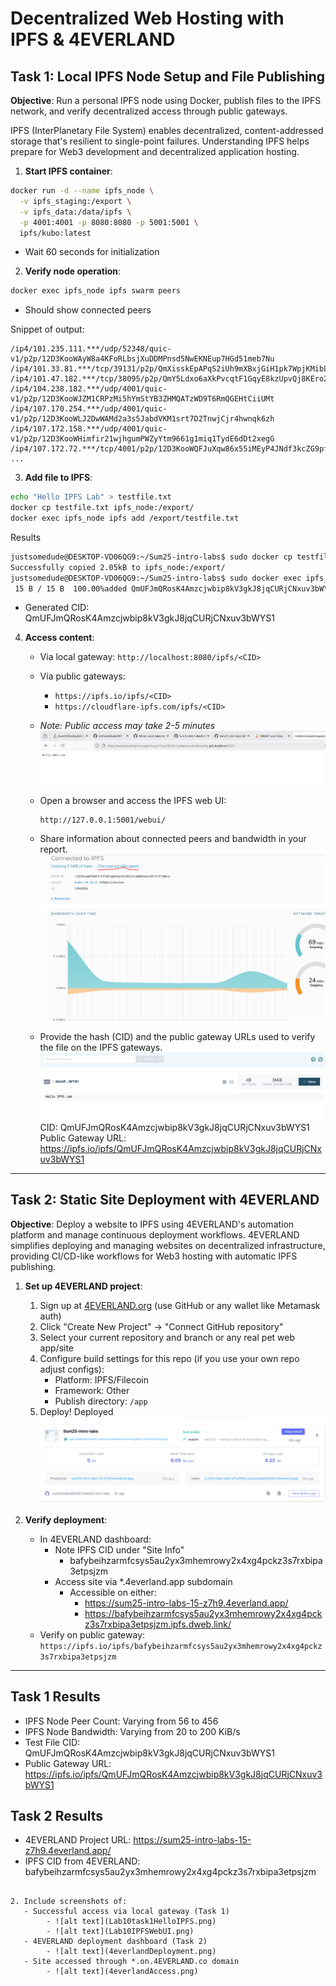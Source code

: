 # Decentralized Web Hosting with IPFS & 4EVERLAND
## Task 1: Local IPFS Node Setup and File Publishing

**Objective**: Run a personal IPFS node using Docker, publish files to the IPFS network, and verify decentralized access through public gateways.

IPFS (InterPlanetary File System) enables decentralized, content-addressed storage that's resilient to single-point failures. Understanding IPFS helps prepare for Web3 development and decentralized application hosting.

1. **Start IPFS container**:

```bash
docker run -d --name ipfs_node \
  -v ipfs_staging:/export \
  -v ipfs_data:/data/ipfs \
  -p 4001:4001 -p 8080:8080 -p 5001:5001 \
  ipfs/kubo:latest
```

   - Wait 60 seconds for initialization

2. **Verify node operation**:

```bash
docker exec ipfs_node ipfs swarm peers
```

   - Should show connected peers

Snippet of output:
```
/ip4/101.235.111.***/udp/52348/quic-v1/p2p/12D3KooWAyW8a4KFoRLbsjXuDDMPnsd5NwEKNEup7HGd51meb7Nu
/ip4/101.33.81.***/tcp/39131/p2p/QmXisskEpAPqS2iUh9mXBxjGiH1pk7WpjKMibLMQWvpmCN
/ip4/101.47.182.***/tcp/38095/p2p/QmY5Ldxo6aXkPvcqtF1GqyE8kzUpvQj8KEro27TDwAKVgq
/ip4/104.238.182.***/udp/4001/quic-v1/p2p/12D3KooWJZM1CRPzMi5hYmStYB3ZHMQATzWD9T6RmQGEHtCiiUMt
/ip4/107.170.254.***/udp/4001/quic-v1/p2p/12D3KooWLJ2DwWAMd2a3s5JabdVKM1srt7D2TnwjCjr4hwnqk6zh
/ip4/107.172.158.***/udp/4001/quic-v1/p2p/12D3KooWHimfir21wjhgumPWZyYtm9661g1miq1TydE6dDt2xegG
/ip4/107.172.72.***/tcp/4001/p2p/12D3KooWQFJuXqw86x55iMEyP4JNdf3kcZG9pfNBuG45wR2fpbMS
...
```

3. **Add file to IPFS**:

```bash
echo "Hello IPFS Lab" > testfile.txt
docker cp testfile.txt ipfs_node:/export/
docker exec ipfs_node ipfs add /export/testfile.txt
```

Results
```bash
justsomedude@DESKTOP-VD06QG9:~/Sum25-intro-labs$ sudo docker cp testfile.txt ipfs_node:/export/
Successfully copied 2.05kB to ipfs_node:/export/
justsomedude@DESKTOP-VD06QG9:~/Sum25-intro-labs$ sudo docker exec ipfs_node ipfs add /export/testfile.txt
 15 B / 15 B  100.00%added QmUFJmQRosK4Amzcjwbip8kV3gkJ8jqCURjCNxuv3bWYS1 testfile.txt
```

   - Generated CID: QmUFJmQRosK4Amzcjwbip8kV3gkJ8jqCURjCNxuv3bWYS1

4. **Access content**:
   - Via local gateway: `http://localhost:8080/ipfs/<CID>`
   - Via public gateways:
     - `https://ipfs.io/ipfs/<CID>`
     - `https://cloudflare-ipfs.com/ipfs/<CID>`
   - *Note: Public access may take 2-5 minutes*
![alt text](Lab10task1HelloIPFS.png)

   - Open a browser and access the IPFS web UI:

     ```sh
     http://127.0.0.1:5001/webui/
     ```

   - Share information about connected peers and bandwidth in your report.
![alt text](Lab10IPFSWebUI.png)

   - Provide the hash (CID) and the public gateway URLs used to verify the file on the IPFS gateways.
![alt text](Lab10IPFSVerifyFile.png)
CID: QmUFJmQRosK4Amzcjwbip8kV3gkJ8jqCURjCNxuv3bWYS1
Public Gateway URL: https://ipfs.io/ipfs/QmUFJmQRosK4Amzcjwbip8kV3gkJ8jqCURjCNxuv3bWYS1

---

## Task 2: Static Site Deployment with 4EVERLAND

**Objective**: Deploy a website to IPFS using 4EVERLAND's automation platform and manage continuous deployment workflows. 4EVERLAND simplifies deploying and managing websites on decentralized infrastructure, providing CI/CD-like workflows for Web3 hosting with automatic IPFS publishing.

1. **Set up 4EVERLAND project**:
   1. Sign up at [4EVERLAND.org](https://www.4everland.org/) (use GitHub or any wallet  like Metamask auth)
   2. Click "Create New Project" → "Connect GitHub repository"
   3. Select your current repository and branch or any real pet web app/site
   4. Configure build settings for this repo (if you use your own repo adjust configs):
      - Platform: IPFS/Filecoin
      - Framework: Other
      - Publish directory: `/app`
   5. Deploy!
Deployed
![alt text](4everlandDeployment.png)

2. **Verify deployment**:
   - In 4EVERLAND dashboard:
     - Note IPFS CID under "Site Info"
        - bafybeihzarmfcsys5au2yx3mhemrowy2x4xg4pckz3s7rxbipa3etpsjzm
     - Access site via *.4everland.app subdomain
        - Accessible on either:
            - https://sum25-intro-labs-15-z7h9.4everland.app/
            - https://bafybeihzarmfcsys5au2yx3mhemrowy2x4xg4pckz3s7rxbipa3etpsjzm.ipfs.dweb.link/
   - Verify on public gateway:
     `https://ipfs.io/ipfs/bafybeihzarmfcsys5au2yx3mhemrowy2x4xg4pckz3s7rxbipa3etpsjzm`

---


## Task 1 Results
- IPFS Node Peer Count: Varying from 56 to 456
- IPFS Node Bandwidth: Varying from 20 to 200 KiB/s
- Test File CID: QmUFJmQRosK4Amzcjwbip8kV3gkJ8jqCURjCNxuv3bWYS1
- Public Gateway URL: https://ipfs.io/ipfs/QmUFJmQRosK4Amzcjwbip8kV3gkJ8jqCURjCNxuv3bWYS1

## Task 2 Results
- 4EVERLAND Project URL: https://sum25-intro-labs-15-z7h9.4everland.app/
- IPFS CID from 4EVERLAND: bafybeihzarmfcsys5au2yx3mhemrowy2x4xg4pckz3s7rxbipa3etpsjzm
```

2. Include screenshots of:
   - Successful access via local gateway (Task 1)
        - ![alt text](Lab10task1HelloIPFS.png)
        - ![alt text](Lab10IPFSWebUI.png)
   - 4EVERLAND deployment dashboard (Task 2)
        - ![alt text](4everlandDeployment.png)
   - Site accessed through *.on.4EVERLAND.co domain
        - ![alt text](4everlandAccess.png)
